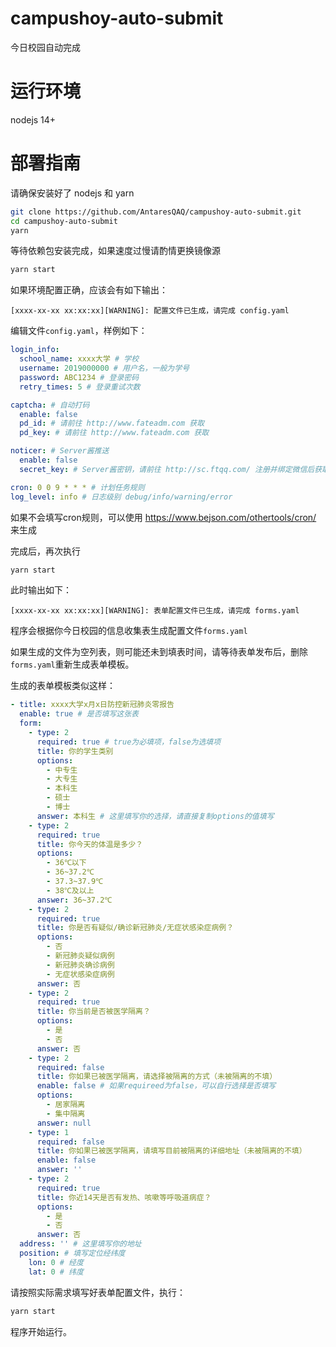 # campushoy-auto-submit
今日校园自动完成

# 运行环境
 nodejs 14+

# 部署指南
请确保安装好了 nodejs 和 yarn
```bash
git clone https://github.com/AntaresQAQ/campushoy-auto-submit.git
cd campushoy-auto-submit
yarn
```
等待依赖包安装完成，如果速度过慢请酌情更换镜像源

```bash
yarn start
```

如果环境配置正确，应该会有如下输出：
```
[xxxx-xx-xx xx:xx:xx][WARNING]: 配置文件已生成，请完成 config.yaml
```

编辑文件`config.yaml`，样例如下：
```yaml
login_info:
  school_name: xxxx大学 # 学校
  username: 2019000000 # 用户名，一般为学号
  password: ABC1234 # 登录密码
  retry_times: 5 # 登录重试次数

captcha: # 自动打码
  enable: false
  pd_id: # 请前往 http://www.fateadm.com 获取
  pd_key: # 请前往 http://www.fateadm.com 获取

noticer: # Server酱推送
  enable: false
  secret_key: # Server酱密钥，请前往 http://sc.ftqq.com/ 注册并绑定微信后获取

cron: 0 0 9 * * * # 计划任务规则
log_level: info # 日志级别 debug/info/warning/error
```

如果不会填写cron规则，可以使用 <https://www.bejson.com/othertools/cron/> 来生成

完成后，再次执行

```bash
yarn start
```
此时输出如下：
```
[xxxx-xx-xx xx:xx:xx][WARNING]: 表单配置文件已生成，请完成 forms.yaml
```
程序会根据你今日校园的信息收集表生成配置文件`forms.yaml`

如果生成的文件为空列表，则可能还未到填表时间，请等待表单发布后，删除`forms.yaml`重新生成表单模板。

生成的表单模板类似这样：
```yaml
- title: xxxx大学x月x日防控新冠肺炎零报告
  enable: true # 是否填写这张表
  form:
    - type: 2
      required: true # true为必填项，false为选填项
      title: 你的学生类别
      options:
        - 中专生
        - 大专生
        - 本科生
        - 硕士
        - 博士
      answer: 本科生 # 这里填写你的选择，请直接复制options的值填写
    - type: 2
      required: true
      title: 你今天的体温是多少？
      options:
        - 36℃以下
        - 36~37.2℃
        - 37.3~37.9℃
        - 38℃及以上
      answer: 36~37.2℃
    - type: 2
      required: true
      title: 你是否有疑似/确诊新冠肺炎/无症状感染症病例？
      options:
        - 否
        - 新冠肺炎疑似病例
        - 新冠肺炎确诊病例
        - 无症状感染症病例
      answer: 否
    - type: 2
      required: true
      title: 你当前是否被医学隔离？
      options:
        - 是
        - 否
      answer: 否
    - type: 2
      required: false
      title: 你如果已被医学隔离，请选择被隔离的方式（未被隔离的不填）
      enable: false # 如果requireed为false，可以自行选择是否填写
      options:
        - 居家隔离
        - 集中隔离
      answer: null
    - type: 1
      required: false
      title: 你如果已被医学隔离，请填写目前被隔离的详细地址（未被隔离的不填）
      enable: false
      answer: ''
    - type: 2
      required: true
      title: 你近14天是否有发热、咳嗽等呼吸道病症？
      options:
        - 是
        - 否
      answer: 否
  address: '' # 这里填写你的地址
  position: # 填写定位经纬度
    lon: 0 # 经度
    lat: 0 # 纬度
```

请按照实际需求填写好表单配置文件，执行：

```bash
yarn start
```

程序开始运行。